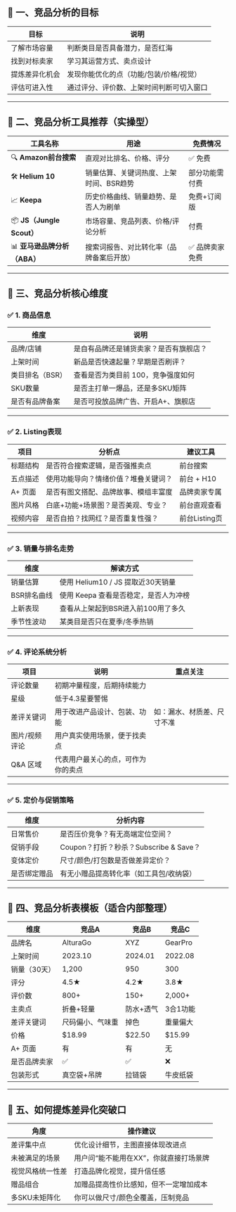## 🧭 一、竞品分析的目标

| 目标      | 说明                    |
| ------- | --------------------- |
| 了解市场容量  | 判断类目是否具备潜力，是否红海       |
| 找到对标卖家  | 学习其运营方式、卖点设计          |
| 提炼差异化机会 | 发现你能优化的点（功能/包装/价格/视觉） |
| 评估可进入性  | 通过评分、评价数、上架时间判断可切入窗口  |

---

## 🧰 二、竞品分析工具推荐（实操型）

| 工具名称                    | 用途                    | 免费情况     |
| ----------------------- | --------------------- | -------- |
| 🔍 **Amazon前台搜索**       | 直观对比排名、价格、评分          | ✅ 免费     |
| 🛠 **Helium 10**        | 销量估算、关键词热度、上架时间、BSR趋势 | 部分功能需付费  |
| 📈 **Keepa**            | 历史价格曲线、销量趋势、是否人为刷单    | 免费+订阅版   |
| 📦 **JS（Jungle Scout）** | 市场容量、竞品列表、价格/评论分析     | 付费       |
| 📊 **亚马逊品牌分析（ABA）**     | 搜索词报告、对比转化率（品牌备案后开放）  | ✅ 品牌卖家免费 |

---

## 🧩 三、竞品分析核心维度

### ✅ 1. 商品信息

| 维度        | 说明                  |
| --------- | ------------------- |
| 品牌/店铺     | 是自有品牌还是铺货卖家？是否有旗舰店？ |
| 上架时间      | 新品是否快速起量？早期是否刷评？    |
| 类目排名（BSR） | 查看是否为类目前 100，竞争强度如何 |
| SKU数量     | 是否主打单一爆品，还是多SKU矩阵   |
| 是否有品牌备案   | 是否可投放品牌广告、开启A+、旗舰店  |

---

### ✅ 2. Listing表现

| 项目    | 分析点                | 建议工具       |
| ----- | ------------------ | ---------- |
| 标题结构  | 是否符合搜索逻辑，是否强推卖点    | 前台搜索       |
| 五点描述  | 使用功能导向？情绪价值？堆叠关键词？ | 前台 + H10   |
| A+ 页面 | 是否有图文搭配、品牌故事、模组丰富度 | 品牌卖家专属     |
| 图片风格  | 白底+功能+场景图？是否美观、专业？ | 前台直观查看     |
| 视频内容  | 是否自拍？找网红？是否重复性强？   | 前台Listing页 |

---

### ✅ 3. 销量与排名走势

| 维度      | 解读方式                      |
| ------- | ------------------------- |
| 销量估算    | 使用 Helium10 / JS 提取近30天销量 |
| BSR排名曲线 | 使用 Keepa 查看是否稳定，是否人为冲榜    |
| 上新表现    | 查看从上架起到BSR进入前100用了多久      |
| 季节性波动   | 某类目是否只在夏季/冬季热销            |

---

### ✅ 4. 评论系统分析

| 项目      | 说明                | 重点关注          |
| ------- | ----------------- | ------------- |
| 评论数量    | 初期冲量程度，后期持续能力     |               |
| 星级      | 低于4.3星要警惕         |               |
| 差评关键词   | 用于改进产品设计、包装、功能    | 如：漏水、材质差、尺寸不准 |
| 图片/视频评论 | 用户真实使用场景，便于找卖点    |               |
| Q\&A 区域 | 代表用户最关心的点，可作为你的卖点 |               |

---

### ✅ 5. 定价与促销策略

| 维度     | 分析内容                           |
| ------ | ------------------------------ |
| 日常售价   | 是否压价竞争？有无高端定位空间？               |
| 促销手段   | Coupon？打折？秒杀？Subscribe & Save？ |
| 变体定价   | 尺寸/颜色/打包数是否做差异定价？              |
| 是否绑定赠品 | 有无小赠品提高转化率（如工具包/收纳袋）           |

---

## 📌 四、竞品分析表模板（适合内部整理）

| 维度      | 竞品A      | 竞品B     | 竞品C     |
| ------- | -------- | ------- | ------- |
| 品牌名     | AlturaGo | XYZ     | GearPro |
| 上架时间    | 2023.10  | 2024.01 | 2022.08 |
| 销量（30天） | 1,200    | 950     | 300     |
| 评分      | 4.5★     | 4.2★    | 3.8★    |
| 评价数     | 800+     | 150+    | 2,000+  |
| 主卖点     | 折叠+轻量    | 防水+透气   | 3合1功能   |
| 差评关键词   | 尺码偏小、气味重 | 掉色      | 重量偏大    |
| 价格      | \$18.99  | \$22.50 | \$15.99 |
| A+ 页面   | 有        | 有       | 无       |
| 是否品牌卖家  | ✅        | ✅       | ❌       |
| 包装形式    | 真空袋+吊牌   | 拉链袋     | 牛皮纸袋    |

---

## 🧠 五、如何提炼差异化突破口

| 角度       | 操作建议                  |
| -------- | --------------------- |
| 差评集中点    | 优化设计细节，主图直接体现改进点      |
| 未被满足的场景  | 用户问“能不能用在XX”，你就直接打场景牌 |
| 视觉风格统一性差 | 打造品牌化视觉，提升信任感         |
| 赠品组合     | 加赠品提高性价比感知，但不一定增加成本   |
| 多SKU未矩阵化 | 你可以做尺寸/颜色全覆盖，压制竞品     |


